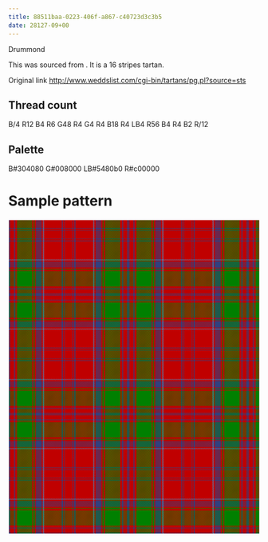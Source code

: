 ```yaml
---
title: 88511baa-0223-406f-a867-c40723d3c3b5
date: 28127-09+00
---
```

Drummond

This was sourced from <no value>.  It is a 16 stripes tartan.

Original link http://www.weddslist.com/cgi-bin/tartans/pg.pl?source=sts

## Thread count
B/4 R12 B4 R6 G48 R4 G4 R4 B18 R4 LB4 R56 B4 R4 B2 R/12

## Palette
B#304080 G#008000 LB#5480b0 R#c00000

# Sample pattern

![Tartan detail](tartan.png "B/4 R12 B4 R6 G48 R4 G4 R4 B18 R4 LB4 R56 B4 R4 B2 R/12 tartan")